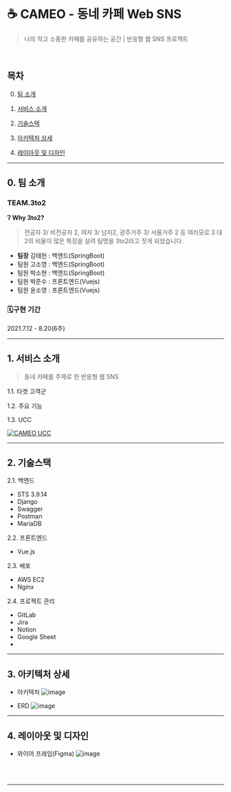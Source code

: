# ☕ CAMEO - 동네 카페 Web SNS
> 나의 작고 소중한 카페를 공유하는 공간 | 반응형 웹 SNS 프로젝트
<br>

## 목차

0. [팀 소개](#0-팀-소개)

1. [서비스 소개](#1-서비스-소개)

2. [기술스택](#2-기술스택)

3. [아키텍처 상세](#3-아키텍처-상세)

4. [레이아웃 및 디자인](#4-레이아웃-및-디자인)

---


## 0. 팀 소개
### TEAM.3to2

**❔ Why 3to2?**

> 전공자 3/ 비전공자 2, 여자 3/ 남자2, 광주거주 3/ 서울거주 2 등 여러모로 3 대 2의 비율이 많은 특징을 살려 팀명을 3to2라고 짓게 되었습니다.

- **팀장** 김태헌 : 백엔드(SpringBoot)
- 팀원 고소영 : 백엔드(SpringBoot)
- 팀원 박소현 : 백엔드(SpringBoot)
- 팀원 박준수 : 프론트엔드(Vuejs)
- 팀원 윤소영 : 프론트엔드(Vuejs)

### 🗓️구현 기간

2021.7.12 - 8.20(6주)


---


## 1. 서비스 소개
> 동네 카페를 주제로 한 반응형 웹 SNS

1.1. 타겟 고객군


1.2. 주요 기능


1.3. UCC

[![CAMEO UCC](https://img.youtube.com/vi/62YA8OkWUvw/0.jpg)](https://www.youtube.com/watch?v=62YA8OkWUvw)


---


## 2. 기술스택
2.1. 백엔드
- STS 3.9.14
- Django
- Swagger
- Postman
- MariaDB


2.2. 프론트엔드
- Vue.js

2.3. 배포
- AWS EC2
- Nginx

2.4. 프로젝트 관리
- GitLab
- Jira
- Notion
- Google Sheet
- 

---


## 3. 아키텍처 상세
- 아키텍처
![image](https://user-images.githubusercontent.com/32251962/136702962-6a9d4ea5-d95f-4a1a-ad01-9704b6f0b3ce.png)



- ERD
![image](https://user-images.githubusercontent.com/32251962/136702185-278a6123-bd5b-4a32-898c-07a0c9546c86.png)


---


## 4. 레이아웃 및 디자인
- 와이어 프레임(Figma)
![image](https://user-images.githubusercontent.com/32251962/136702360-c8b2bfe2-3744-4097-96e0-a3b84316f5c1.png)


<br>
<br>

---
